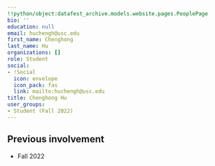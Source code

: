 ```yaml
---
!!python/object:datafest_archive.models.website.pages.PeoplePage
bio: ''
education: null
email: huchengh@usc.edu
first_name: Chenghong
last_name: Hu
organizations: []
role: Student
social:
- !Social
  icon: envelope
  icon_pack: fas
  link: mailto:huchengh@usc.edu
title: Chenghong Hu
user_groups:
- Student (Fall 2022)
---
```



## Previous involvement

* Fall 2022

